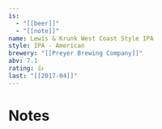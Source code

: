 ```yaml
---
is:
  - "[[beer]]"
  - "[[note]]"
name: Lewis & Krunk West Coast Style IPA
style: IPA - American
brewery: "[[Preyer Brewing Company]]"
abv: 7.1
rating: 👍
last: "[[2017-04]]"
---
```

# Notes

